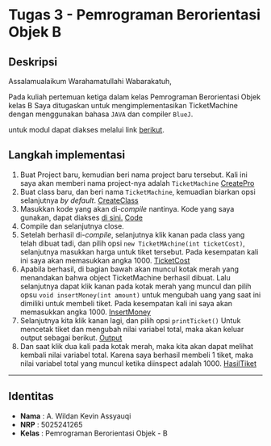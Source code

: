 # Tugas 3 - Pemrograman Berorientasi Objek B

## Deskripsi
Assalamualaikum Warahamatullahi Wabarakatuh, 

Pada kuliah pertemuan ketiga dalam kelas Pemrograman Berorientasi Objek kelas B 
Saya ditugaskan untuk mengimplementasikan TicketMachine dengan menggunakan bahasa `JAVA` dan compiler `BlueJ`.

untuk modul dapat diakses melalui link [berikut](https://drive.google.com/file/d/1QCe18ywplwear2IlUoBrYnkO_gxKenr7/view).

## Langkah implementasi

1. Buat Project baru, kemudian beri nama project baru tersebut. Kali ini saya akan memberi nama project-nya  adalah `TicketMachine`
   [CreatePro](./assets/CreateProject.png)
2. Buat class baru, dan beri nama `TicketMachine`, kemuadian biarkan opsi selanjutnya _by default_.
   [CreateClass](./assets/CreateClass.png)
3. Masukkan kode yang akan di-_compile_ nantinya. Kode yang saya gunakan, dapat diakses [di sini.](./TicketMachine.java)
   [Code](./assets/CodePro.png)
4. Compile dan selanjutnya close.
5. Setelah berhasil di-_compile_, selanjutnya klik kanan pada class yang telah dibuat tadi, dan pilih opsi `new TicketMAchine(int ticketCost)`, selanjutnya masukkan harga untuk tiket tersebut. Pada kesempatan kali ini saya akan memasukkan angka 1000.
   [TicketCost](./assets/TicketCost.png)
6. Apabila berhasil,  di bagian bawah akan muncul kotak merah yang menandakan bahwa object TicketMachine berhasil dibuat. Lalu selanjutnya dapat klik kanan pada kotak merah yang muncul dan pilih opsu `void insertMoney(int amount)` untuk mengubah uang yang saat ini dimiliki untuk membeli tiket. Pada kesempatan kali ini saya akan memasukkan angka 1000.
   [InsertMoney](./assets/InsertMoney.png)
7. Selanjutnya kita klik kanan lagi, dan pilih opsi `printTicket()` Untuk mencetak tiket dan mengubah nilai variabel total, maka akan keluar output sebagai berikut.
   [Output](./assets/Output.png)
8. Dan saat klik dua kali pada kotak merah, maka kita akan dapat melihat kembali nilai variabel total. Karena saya berhasil membeli 1 tiket, maka nilai variabel total yang muncul ketika diinspect adalah 1000.
   [HasilTiket](./assets/HasiTiket.png)

---

## Identitas
- **Nama**   : A. Wildan Kevin Assyauqi  
- **NRP**    : 5025241265  
- **Kelas**  : Pemrograman Berorientasi Objek - B
